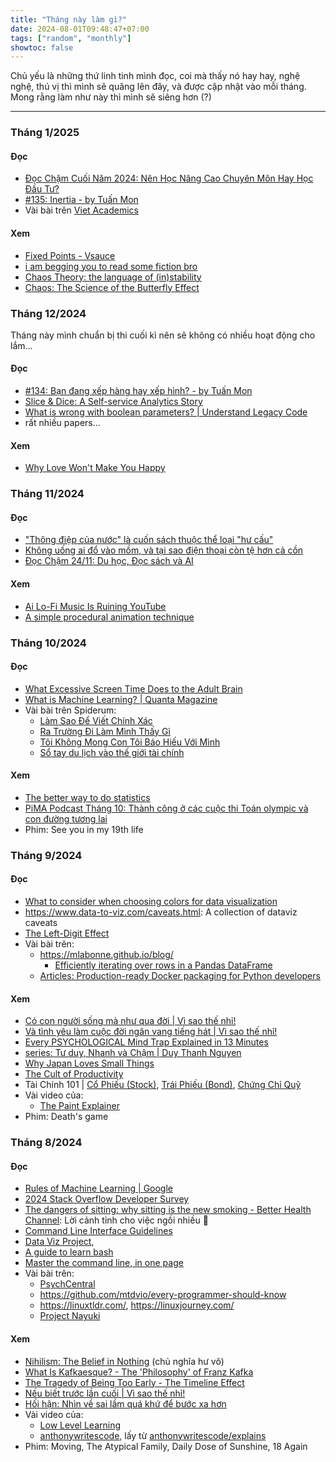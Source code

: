 ```yaml
---
title: "Tháng này làm gì?"
date: 2024-08-01T09:48:47+07:00
tags: ["random", "monthly"]
showtoc: false
---
```


Chủ yếu là những thứ linh tinh mình đọc, coi mà thấy nó hay hay, nghệ nghệ, thú vị thì mình sẽ quăng lên đây, và được cập nhật vào mỗi tháng. Mong rằng làm như này thì mình sẽ siêng hơn (?)

---

<!-- ### Tháng /2025
#### Đọc

#### Xem -->



### Tháng 1/2025
#### Đọc
- [Đọc Chậm Cuối Năm 2024: Nên Học Nâng Cao Chuyên Môn Hay Học Đầu Tư?](https://hoquoctuan.substack.com/p/oc-cham-cuoi-nam-2024-nen-hoc-nang)
- [#135: Inertia - by Tuấn Mon](https://manyonepercents.substack.com/p/135-inertia)
- Vài bài trên [Viet Academics](https://vaforums.github.io/archive/)
#### Xem
- [Fixed Points - Vsauce](https://www.youtube.com/watch?v=csInNn6pfT4)
- [i am begging you to read some fiction bro](https://www.youtube.com/watch?v=92tVm7VSlic)
- [Chaos Theory: the language of (in)stability](https://www.youtube.com/watch?v=uzJXeluCKMs)
- [Chaos: The Science of the Butterfly Effect](https://www.youtube.com/watch?v=fDek6cYijxI)


### Tháng 12/2024
Tháng này mình chuẩn bị thi cuối kì nên sẽ không có nhiều hoạt động cho lắm...
#### Đọc
- [#134: Bạn đang xếp hàng hay xếp hình? - by Tuấn Mon](https://manyonepercents.substack.com/p/134-ban-dang-xep-hang-hay-xep-hinh)
- [Slice & Dice: A Self-service Analytics Story](https://www.holistics.io/blog/self-service-analytics-comic/)
- [What is wrong with boolean parameters? | Understand Legacy Code](https://understandlegacycode.com/blog/what-is-wrong-with-boolean-parameters/)
- rất nhiều papers...

#### Xem
- [Why Love Won't Make You Happy](https://www.youtube.com/watch?v=qHJT1fqfMqc)


### Tháng 11/2024
#### Đọc
- ["Thông điệp của nước" là cuốn sách thuộc thể loại "hư cấu"](https://thaiducphuong.wordpress.com/2021/07/11/ve-mot-cuon-sach-lien-quan-toi-de-thi-tot-nghiep-thpt-mon-van-2021/)
- [Không uống ai đổ vào mồm, và tại sao điện thoại còn tệ hơn cả cồn](https://spiderum.com/bai-dang/Khong-uong-ai-do-vao-mom-va-tai-sao-dien-thoai-con-te-hon-ca-con-j9fGPXWVIdXL)
- [Đọc Chậm 24/11: Du học, Đọc sách và AI](https://hoquoctuan.substack.com/p/oc-cham-2411-du-hoc-oc-sach-va-ai)

#### Xem
- [Ai Lo-Fi Music Is Ruining YouTube](https://www.youtube.com/watch?v=_oxtFP2UUyM)
- [A simple procedural animation technique](https://www.youtube.com/watch?v=qlfh_rv6khY)


### Tháng 10/2024
#### Đọc
- [What Excessive Screen Time Does to the Adult Brain](https://longevity.stanford.edu/lifestyle/2024/05/30/what-excessive-screen-time-does-to-the-adult-brain/)
- [What is Machine Learning? | Quanta Magazine](https://www.quantamagazine.org/what-is-machine-learning-20240708/)
- Vài bài trên Spiderum:
    - [Làm Sao Để Viết Chính Xác](https://spiderum.com/bai-dang/Lam-Sao-De-Viet-Chinh-Xac-X6mtdPedghJH)
    - [Ra Trường Đi Làm Mình Thấy Gì](https://spiderum.com/bai-dang/Ra-Truong-Di-Lam-Minh-Thay-Gi-10ne)
    - [Tôi Không Mong Con Tôi Báo Hiếu Với Mình](https://spiderum.com/bai-dang/Toi-Khong-Mong-Con-Toi-Bao-Hieu-Voi-Minh-E5MHsSd2v76H)
    - [Sổ tay du lịch vào thế giới tài chính](https://spiderum.com/bai-dang/So-tay-du-lich-vao-the-gioi-tai-chinh-CN8inFuTT3VS)

#### Xem
- [The better way to do statistics](https://www.youtube.com/watch?v=3jP4H0kjtng)
- [PiMA Podcast Tháng 10: Thành công ở các cuộc thi Toán olympic và con đường tương lai](https://www.youtube.com/watch?v=P5DnqxPJTyE)
- Phim: See you in my 19th life


### Tháng 9/2024
#### Đọc
- [What to consider when choosing colors for data visualization](https://blog.datawrapper.de/colors/)
- https://www.data-to-viz.com/caveats.html: A collection of dataviz caveats
- [The Left-Digit Effect](https://www.psychologytoday.com/us/blog/mind-games/201306/the-left-digit-effect-why-game-prices-end-in-99)
- Vài bài trên:
    - https://mlabonne.github.io/blog/
        - [Efficiently iterating over rows in a Pandas DataFrame](https://mlabonne.github.io/blog/posts/2022-03-21-Efficiently_iterating_over_rows_in_a_Pandas_DataFrame.html)
    - [Articles: Production-ready Docker packaging for Python developers](https://pythonspeed.com/docker/)


#### Xem
- [Có con người sống mà như qua đời | Vì sao thế nhỉ!](https://youtu.be/4qy8dM3lLqc?si=wDBI_zV5bw6K318W)
- [Và tình yêu làm cuộc đời ngân vang tiếng hát | Vì sao thế nhỉ!](https://www.youtube.com/watch?v=YTFDC_zdLzM)
- [Every PSYCHOLOGICAL Mind Trap Explained in 13 Minutes](https://youtu.be/MChqrjv4YFI?si=U3AD3PWLY-8JfMg9)
- [series: Tư duy, Nhanh và Chậm | Duy Thanh Nguyen](https://youtu.be/s0nEcXcMdKg?si=q3Y0Hn_ojsCRkLZc)
- [Why Japan Loves Small Things](https://youtu.be/CPKjnJ4oi4k?si=Wab478yW2Myn4MJl)
- [The Cult of Productivity](https://youtu.be/cTMTZ7PAMYE?si=IyqJZJLNAc7tsliC)
- Tài Chính 101 | [Cổ Phiếu (Stock)](https://www.youtube.com/watch?v=CdCHJdRPAhU), [Trái Phiếu (Bond)](https://www.youtube.com/watch?v=D31HDgSnEi4), [Chứng Chỉ Quỹ](https://www.youtube.com/watch?v=SHh__otke6Q)
- Vài video của:
    - [The Paint Explainer](https://www.youtube.com/@ThePaintExplainer/videos)
- Phim: Death's game


### Tháng 8/2024
#### Đọc
- [Rules of Machine Learning | Google](https://developers.google.com/machine-learning/guides/rules-of-ml)
- [2024 Stack Overflow Developer Survey](https://survey.stackoverflow.co/2024)
- [The dangers of sitting: why sitting is the new smoking - Better Health Channel](https://www.betterhealth.vic.gov.au/health/healthyliving/the-dangers-of-sitting): Lời cảnh tỉnh cho việc ngồi nhiều 🥲
- [Command Line Interface Guidelines](https://clig.dev/)
- [Data Viz Project](https://datavizproject.com/), 
- [A guide to learn bash](https://github.com/Idnan/bash-guide)
- [Master the command line, in one page](https://github.com/jlevy/the-art-of-command-line)
- Vài bài trên:
    - [PsychCentral](https://psychcentral.com/)
    - https://github.com/mtdvio/every-programmer-should-know
    - https://linuxtldr.com/, https://linuxjourney.com/
    - [Project Nayuki](https://www.nayuki.io/recent-pages/)

#### Xem
- [Nihilism: The Belief in Nothing](https://youtu.be/ZOvyn72x6kQ?si=fr35sRStyM_o-2wy) (chủ nghĩa hư vô)
- [What Is Kafkaesque? - The 'Philosophy' of Franz Kafka](https://youtu.be/LaffA9EyUgo?si=jRnBxpRaEhljJko-)
- [The Tragedy of Being Too Early - The Timeline Effect](https://www.youtube.com/watch?v=ffWSQCjTtgk)
- [Nếu biết trước lần cuối | Vì sao thế nhỉ!](https://youtu.be/y3Yb_tPvt0Q?si=_hFg5pczFkz8c4hx)
- [Hối hận: Nhìn về sai lầm quá khứ để bước xa hơn](https://www.youtube.com/watch?v=ZIossy8SJ20)
- Vài video của:
    - [Low Level Learning](https://www.youtube.com/@LowLevelLearning/videos)
    - [anthonywritescode](https://www.youtube.com/@anthonywritescode), lấy từ [anthonywritescode/explains](https://github.com/anthonywritescode/explains)
- Phim: Moving, The Atypical Family, Daily Dose of Sunshine, 18 Again